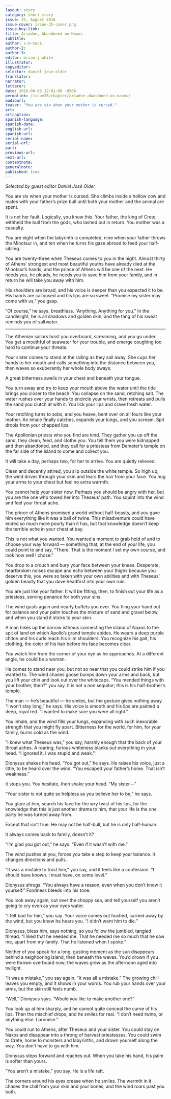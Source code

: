 ```yaml
---
layout: story
category: short story
issue: 35, August 2016
issue-cover: issue-35-cover.png
issue-buy-link:
title: Ariadne, Abandoned on Naxos
subtitle:
author: s-m-mack
author-2:
author-3:
editor: brian-j-white
illustrator:
copyeditor:
selector: daniel-jose-older
translator:
narrator:
letterer:
date: 2016-08-03 12:01:00 -0500
permalink: /issue35/chapter/ariadne-abandoned-on-naxos/
audiourl:
teaser: "You are six when your mother is cursed."
art:
artcaption:
spanish-language:
spanish-date:
english-url:
spanish-url:
serial-name:
serial-url:
part:
previous-url:
next-url:
contentnote:
generalnote:
published: true
---
```


_Selected by guest editor Daniel José Older_

You are six when your mother is cursed. She climbs inside a hollow cow and mates with your father’s prize bull until both your mother and the animal are spent.

It is not her fault. Logically, you know this. Your father, the king of Crete, withheld the bull from the gods, who lashed out in return. You mother was a casualty.

You are eight when the labyrinth is completed, nine when your father throws the Minotaur in, and ten when he turns his gaze abroad to feed your half-sibling.

You are twenty-three when Theseus comes to you in the night. Almost thirty of Athens’ strongest and most beautiful youths have already died at the Minotaur’s hands, and the prince of Athens will be one of the next. He needs you, he pleads, he needs you to save him from your family, and in return he will take you away with him.

His shoulders are broad, and his voice is deeper than you expected it to be. His hands are calloused and his lips are so sweet. “Promise my sister may come with us,” you gasp.

“Of course,” he says, breathless. “Anything. Anything for you.” In the candlelight, he is all shadows and golden skin, and the tang of his sweat reminds you of saltwater.

----

The Athenian sailors hoist you overboard, screaming, and you go under. You get a mouthful of seawater for your trouble, and emerge coughing too hard to continue your threats.

Your sister comes to stand at the railing as they sail away. She cups her hands to her mouth and calls something into the distance between you, then waves so exuberantly her whole body sways.

A great bitterness swells in your chest and beneath your tongue.

You turn away and try to keep your mouth above the water until the tide brings you closer to the beach. You collapse on the sand, retching salt. The water rushes over your hands to encircle your wrists, then retreats and pulls the sand you clutch at with it. You lick your lips and crave fresh water.

Your retching turns to sobs, and you heave, bent over on all fours like your mother. An inhale finally catches, expands your lungs, and you scream. Spit drools from your chapped lips.

The Apollonian priests who you find are kind. They gather you up off the sand, they clean, feed, and clothe you. You tell them you were kidnapped and then abandoned, and they call for a priestess from Demeter’s temple on the far side of the island to come and collect you.

It will take a day, perhaps two, for her to arrive. You are quietly relieved.

Clean and decently attired, you slip outside the white temple. So high up, the wind drives through your skin and tears the hair from your face. You hug your arms to your chest but feel no extra warmth.

You cannot help your sister now. Perhaps you should be angry with her, but you are the one who towed her into Theseus’ path. You squint into the wind and feel your throat ache.

The prince of Athens promised a world without half-beasts, and you gave him everything like it was a ball of twine. This misadventure could have ended so much more poorly than it has, but that knowledge doesn’t keep the terrible ache in your chest at bay.

This is not what you wanted. You wanted a moment to grab hold of and to choose your way forward — something that, at the end of your life, you could point to and say, “There. That is the moment I set my own course, and look how well I chose.”

You drop to a crouch and bury your face between your knees. Desperate, heartbroken noises escape and echo between your thighs because you deserve this, you were so taken with your own abilities and with Theseus’ golden beauty that you dove headfirst into your own ruin.

You are just like your father. It will be fitting, then, to finish out your life as a priestess, serving penance for both your sins.

The wind gusts again and nearly buffets you over. You fling your hand out for balance and your palm touches the mixture of sand and gravel below, and when you stand it sticks to your skin.

A man hikes up the narrow isthmus connecting the island of Naxos to the spit of land on which Apollo’s grand temple abides. He wears a deep purple chiton and his curls reach his slim shoulders. You recognize his gait, his clothing, the color of his hair before his face becomes clear.

You watch him from the corner of your eye as he approaches. At a different angle, he could be a woman.

He comes to stand near you, but not so near that you could strike him if you wanted to. The wind chases goose bumps down your arms and back, but you lift your chin and look out over the whitecaps. “You mended things with your brother, then?” you say. It is not a non sequitur; this is his half-brother’s temple.

The man — he’s beautiful — he smiles, but the gesture gives nothing away. “I won’t stay long,” he says. His voice is smooth and his lips are painted a deep, royal red. “I wanted to make sure you were all right.”

You inhale, and the wind fills your lungs, expanding with such inexorable strength that you might fly apart. Bitterness for the world, for him, for your family, burns cold as the wind.

“I knew what Theseus was,” you say, harshly enough that the back of your throat aches. A roaring, furious whiteness blanks out everything in your head. “I ignored it. I was stupid and weak.”

Dionysus shakes his head. “You got out,” he says. He raises his voice, just a little, to be heard over the wind. “You escaped your father’s home. That isn’t weakness.”

It stops you. You hesitate, then shake your head. “My sister—”

“Your sister is not quite so helpless as you believe her to be,” he says.

You glare at him, search his face for the wry twist of his lips, for the knowledge that this is just another drama to him, that your life is the one party he was turned away from.

Except that isn’t true. He may not be half-bull, but he is only half-human.

It always comes back to family, doesn’t it?

“I’m glad you got out,” he says. “Even if it wasn’t with me.”

The wind pushes at you, forces you take a step to keep your balance. It changes directions and pulls.

“It was a mistake to trust him,” you say, and it feels like a confession. “I should have known. I must have, on some level.”

Dionysus shrugs. “You always have a reason, even when you don’t know it yourself.” Fondness bleeds into his tone.

You look away again, out over the choppy sea, and tell yourself you aren’t going to cry even as your eyes water.

“I felt bad for him,” you say. Your voice comes out hushed, carried away by the wind, but you know he hears you. “I didn’t want him to die.”

Dionysus, bless him, says nothing, so you follow the jumbled, tangled thread. “I liked that he needed me. That he needed me so much that he saw me, apart from my family. That he listened when I spoke.”

Neither of you speak for a long, gusting moment as the sun disappears behind a neighboring island, then beneath the waves. You’d drown if you were thrown overboard now; the waves grew as the afternoon aged into twilight.

“It was a mistake,” you say again. “It was all a mistake.” The growing chill leaves you empty, and it shows in your words. You rub your hands over your arms, but the skin still feels numb.

“Well,” Dionysus says. “Would you like to make another one?”

You look up at him sharply, and he cannot quite conceal the curve of his lips. Then the mischief drops, and he smiles for real. “I don’t need twine, or anything else. I promise.”

You could run to Athens, after Theseus and your sister. You could stay on Naxos and disappear into a throng of harvest priestesses. You could swim to Crete, home to monsters and labyrinths, and drown yourself along the way. You don’t have to go with him.

Dionysus steps forward and reaches out. When you take his hand, his palm is softer than yours.

“You aren’t a mistake,” you say. He is a life raft.

The corners around his eyes crease when he smiles. The warmth in it chases the chill from your skin and your bones, and the wind roars past you both.
